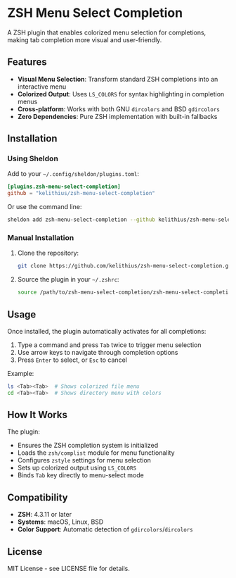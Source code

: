 # ZSH Menu Select Completion

A ZSH plugin that enables colorized menu selection for completions, making tab completion more visual and user-friendly.

## Features

- **Visual Menu Selection**: Transform standard ZSH completions into an interactive menu
- **Colorized Output**: Uses `LS_COLORS` for syntax highlighting in completion menus
- **Cross-platform**: Works with both GNU `dircolors` and BSD `gdircolors`
- **Zero Dependencies**: Pure ZSH implementation with built-in fallbacks

## Installation

### Using Sheldon

Add to your `~/.config/sheldon/plugins.toml`:

```toml
[plugins.zsh-menu-select-completion]
github = "kelithius/zsh-menu-select-completion"
```

Or use the command line:

```bash
sheldon add zsh-menu-select-completion --github kelithius/zsh-menu-select-completion
```

### Manual Installation

1. Clone the repository:
   ```bash
   git clone https://github.com/kelithius/zsh-menu-select-completion.git
   ```

2. Source the plugin in your `~/.zshrc`:
   ```bash
   source /path/to/zsh-menu-select-completion/zsh-menu-select-completion.plugin.zsh
   ```

## Usage

Once installed, the plugin automatically activates for all completions:

1. Type a command and press `Tab` twice to trigger menu selection
2. Use arrow keys to navigate through completion options
3. Press `Enter` to select, or `Esc` to cancel

Example:
```bash
ls <Tab><Tab>  # Shows colorized file menu
cd <Tab><Tab>  # Shows directory menu with colors
```

## How It Works

The plugin:
- Ensures the ZSH completion system is initialized
- Loads the `zsh/complist` module for menu functionality
- Configures `zstyle` settings for menu selection
- Sets up colorized output using `LS_COLORS`
- Binds `Tab` key directly to menu-select mode

## Compatibility

- **ZSH**: 4.3.11 or later
- **Systems**: macOS, Linux, BSD
- **Color Support**: Automatic detection of `gdircolors`/`dircolors`

## License

MIT License - see LICENSE file for details.